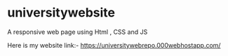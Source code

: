 # universitywebsite
 A responsive web page using Html , CSS and JS

Here is my website link:-
https://universitywebrepo.000webhostapp.com/
